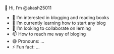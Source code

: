  👋 Hi, I’m @akash25011
- 👀 I’m interested in blogging and reading books
- 🌱 I’m currently learning how to start any blog
- 💞️ I’m looking to collaborate on lerning
- 📫 How to reach me way of bloging
- 😄 Pronouns: ...
- ⚡ Fun fact: ...

<!---
akash25011/akash25011 is a ✨ special ✨ repository because its `README.md` (this file) appears on your GitHub profile.
You can click the Preview link to take a look at your changes.
--->
